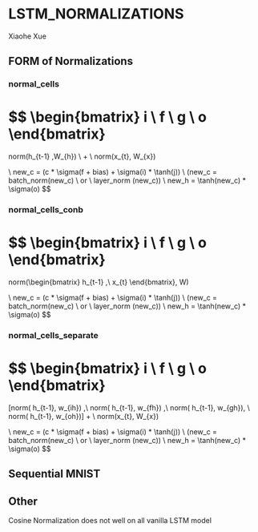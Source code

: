 # LSTM_NORMALIZATIONS

Xiaohe Xue



## FORM of Normalizations

### normal_cells

$$
\begin{bmatrix}
i \ f \ g \ o
\end{bmatrix}
=

norm(h_{t-1} ,W_{h})  \ +  \ norm(x_{t}, W_{x})

\\
new\_c = (c * \sigma(f + bias) + \sigma(i) * \tanh(j))
\\
(new\_c = batch\_norm(new\_c) \  or  \ layer\_norm (new\_c))
\\
new\_h = \tanh(new\_c) * \sigma(o)
$$



### normal_cells_conb

$$
\begin{bmatrix}
i \ f \ g \ o
\end{bmatrix}
=

norm(\begin{bmatrix} h_{t-1} ,\  x_{t} \end{bmatrix}, W)

\\
new\_c = (c * \sigma(f + bias) + \sigma(i) * \tanh(j))
\\
(new\_c = batch\_norm(new\_c) \  or  \ layer\_norm (new\_c))
\\
new\_h = \tanh(new\_c) * \sigma(o)
$$

### normal_cells_separate

$$
\begin{bmatrix}
i \ f \ g \ o
\end{bmatrix}
=

[norm( h_{t-1},  w_{ih}) ,\  norm( h_{t-1},  w_{fh}) ,\  norm( h_{t-1},  w_{gh}), \  norm( h_{t-1},  w_{oh})] + \ norm(x_{t}, W_{x})

\\
new\_c = (c * \sigma(f + bias) + \sigma(i) * \tanh(j))
\\
(new\_c = batch\_norm(new\_c) \  or  \ layer\_norm (new\_c))
\\
new\_h = \tanh(new\_c) * \sigma(o)
$$



## Sequential MNIST



## Other

Cosine Normalization does not well on all vanilla LSTM model